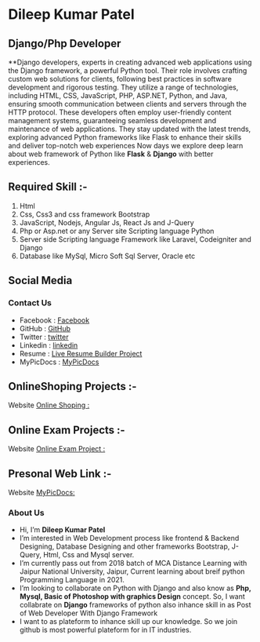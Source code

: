 # Dileep Kumar Patel
## Django/Php Developer
**Django developers, experts in creating advanced web applications using the Django framework, a powerful Python tool. Their role involves crafting custom web solutions for clients, following best practices in software development and rigorous testing. They utilize a range of technologies, including HTML, CSS, JavaScript, PHP, ASP.NET, Python, and Java, ensuring smooth communication between clients and servers through the HTTP protocol.
These developers often employ user-friendly content management systems, guaranteeing seamless development and maintenance of web applications. They stay updated with the latest trends, exploring advanced Python frameworks like Flask to enhance their skills and deliver top-notch web experiences Now days we explore deep learn about web framework of Python like **Flask** & **Django** with better experiences. 
## Required Skill :- 
1. Html 
2. Css, Css3 and css framework Bootstrap
3. JavaScript, Nodejs, Angular Js, React Js and J-Query
4. Php or Asp.net or any Server site Scripting language Python
5. Server side Scripting language Framework like Laravel, Codeigniter and Django
6. Database like MySql, Micro Soft Sql Server, Oracle etc
## Social Media
### Contact Us
- Facebook :  [Facebook](https://www.facebook.com/Dileepkumarpatel.94214)
- GitHub :  [GitHub](https://github.com/DileepKumarPatelPalamu)
- Twitter : [twitter](https://twitter.com/pateldileep51)
- Linkedin :  [linkedin](https://www.linkedin.com/in/dileep-kumar-patel-333b90125/)
- Resume :  [Live Resume Builder Project](https://python03django.pythonanywhere.com/)
- MyPicDocs :  [MyPicDocs](https://mypicdocs.pythonanywhere.com/)
## OnlineShoping Projects :-
Website [Online Shoping :](https://dileepkumarpatelpalamu.github.io/onlineshoping/)
## Online Exam Projects :-
Website [Online Exam Project :](https://pateldileep51.pythonanywhere.com/)
##  Presonal Web Link :-
Website [MyPicDocs:](https://www.mypicdocs.com/)
### About Us
-  Hi, I’m **Dileep Kumar Patel**
- I’m interested in Web Development process like frontend & Backend Designing, Database Designing and other frameworks Bootstrap, J-Query, Html, Css and Mysql server.
- I’m currently pass out from 2018 batch of MCA Distance Learning with Jaipur National University, Jaipur, Current learning about breif python Programming Language in 2021.
- I’m looking to collaborate on Python with Django and also know as **Php, Mysql, Basic of Photoshop with graphics Design** concept. So, I want collabrate on **Django** frameworks of python also inhance skill in as Post of Web Developer With Django Framework
- I want to as plateform to inhance skill up our knowledge. So we join github is most powerful plateform for in IT industries.
